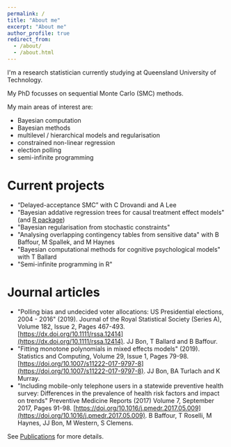 ```yaml
---
permalink: /
title: "About me"
excerpt: "About me"
author_profile: true
redirect_from: 
  - /about/
  - /about.html
---
```


I'm a research statistician currently studying at Queensland University of Technology. 

My PhD focusses on sequential Monte Carlo (SMC) methods.

My main areas of interest are:
- Bayesian computation
- Bayesian methods
- multilevel / hierarchical models and regularisation
- constrained non-linear regression
- election polling
- semi-infinite programming

Current projects
=====
* “Delayed-acceptance SMC” with C Drovandi and A Lee
* "Bayesian addative regression trees for causal treatment effect models" (and [R package](https://github.com/bonStats/tidytreatment))
* "Bayesian regularisation from stochastic constraints"
* "Analysing overlapping contingency tables from sensitive data" with B Baffour, M Spallek, and M Haynes
* "Bayesian computational methods for cognitive psychological models" with T Ballard
* "Semi-infinite programming in R"

Journal articles
=====
* "Polling bias and undecided voter allocations: US Presidential elections, 2004 - 2016" (2019). Journal of the Royal Statistical Society (Series A), Volume 182, Issue 2, Pages 467-493. [https://dx.doi.org/10.1111/rssa.12414](https://dx.doi.org/10.1111/rssa.12414). JJ Bon, T Ballard and B Baffour.
* "Fitting monotone polynomials in mixed effects models" (2019). Statistics and Computing, Volume 29, Issue 1, Pages 79-98. [https://doi.org/10.1007/s11222-017-9797-8](https://doi.org/10.1007/s11222-017-9797-8). JJ Bon, BA Turlach and K Murray.
*  "Including mobile-only telephone users in a statewide preventive health survey: Differences in the prevalence of health risk factors and impact on trends" Preventive Medicine Reports (2017) Volume 7, September 2017, Pages 91-98. [https://doi.org/10.1016/j.pmedr.2017.05.009](https://doi.org/10.1016/j.pmedr.2017.05.009). B Baffour, T Roselli, M Haynes, JJ Bon, M Western, S Clemens.

See [Publications](https://bonstats.github.io/publications/) for more details.
